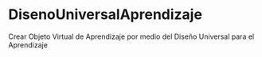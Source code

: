 # DisenoUniversalAprendizaje
Crear Objeto Virtual de Aprendizaje por medio del Diseño Universal para el Aprendizaje
